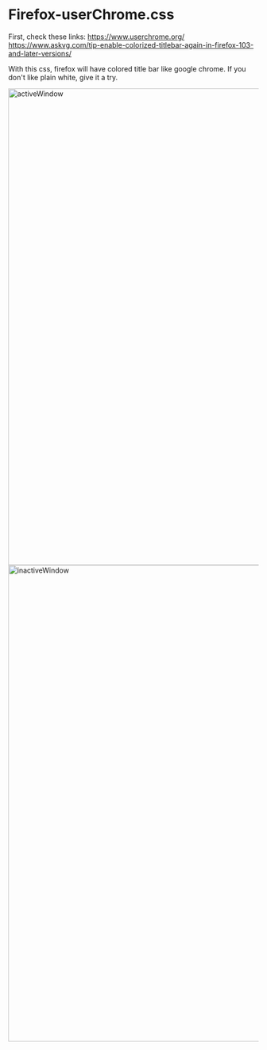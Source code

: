 # Firefox-userChrome.css
First, check these links:
https://www.userchrome.org/
https://www.askvg.com/tip-enable-colorized-titlebar-again-in-firefox-103-and-later-versions/

With this css, firefox will have colored title bar like google chrome.
If you don't like plain white, give it a try.

<img width="960" alt="activeWindow" src="https://github.com/enzo11183/Firefox-userChrome.css/assets/46426033/f52cf4a1-22c5-4b61-b609-bd082c0eec02">

<img width="960" alt="inactiveWindow" src="https://github.com/enzo11183/Firefox-userChrome.css/assets/46426033/c239a598-5914-41ac-a28b-59205dc0337f">

